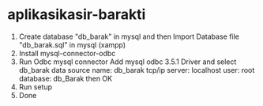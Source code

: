 # aplikasikasir-barakti
1. Create database "db_barak" in mysql and then Import Database file "db_barak.sql" in mysql (xampp)
2. Install mysql-connector-odbc
3. Run Odbc mysql connector 
Add mysql odbc 3.5.1 Driver and select db_barak
data source name:  db_barak
tcp/ip server: localhost
user: root
database: db_Barak
then OK
4. Run setup
5. Done
